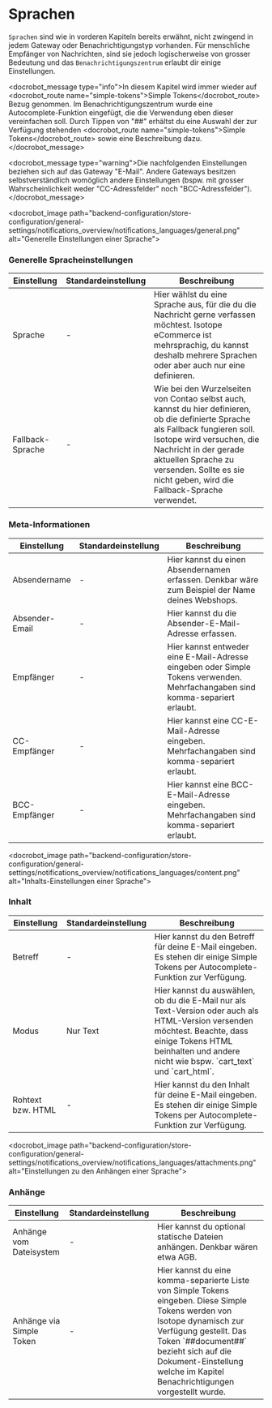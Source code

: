 # Sprachen

`Sprachen` sind wie in vorderen Kapiteln bereits erwähnt, nicht zwingend in jedem Gateway oder Benachrichtigungstyp vorhanden.
Für menschliche Empfänger von Nachrichten, sind sie jedoch logischerweise von grosser Bedeutung und das `Benachrichtigungszentrum` erlaubt dir einige Einstellungen.

<docrobot_message type="info">In diesem Kapitel wird immer wieder auf <docrobot_route name="simple-tokens">Simple Tokens</docrobot_route> Bezug genommen. Im Benachrichtigungszentrum wurde eine Autocomplete-Funktion eingefügt, die die Verwendung eben dieser vereinfachen soll. Durch Tippen von "##" erhältst du eine Auswahl der zur Verfügung stehenden <docrobot_route name="simple-tokens">Simple Tokens</docrobot_route> sowie eine Beschreibung dazu.</docrobot_message>

<docrobot_message type="warning">Die nachfolgenden Einstellungen beziehen sich auf das Gateway "E-Mail". Andere Gateways besitzen selbstverständlich womöglich andere Einstellungen (bspw. mit grosser Wahrscheinlichkeit weder "CC-Adressfelder" noch "BCC-Adressfelder").</docrobot_message>


<docrobot_image path="backend-configuration/store-configuration/general-settings/notifications_overview/notifications_languages/general.png" alt="Generelle Einstellungen einer Sprache">

### Generelle Spracheinstellungen

<table>
	<thead>
		<tr>
			<th>Einstellung</th>
			<th>Standardeinstellung</th>
			<th>Beschreibung</th>
		</tr>
	</thead>
	<tbody>
		<tr>
			<td>Sprache</td>
			<td>-</td>
			<td>Hier wählst du eine Sprache aus, für die du die Nachricht gerne verfassen möchtest. Isotope eCommerce ist mehrsprachig, du kannst deshalb mehrere Sprachen oder aber auch nur eine definieren.</td>
		</tr>
		<tr>
			<td>Fallback-Sprache</td>
			<td>-</td>
			<td>Wie bei den Wurzelseiten von Contao selbst auch, kannst du hier definieren, ob die definierte Sprache als Fallback fungieren soll. Isotope wird versuchen, die Nachricht in der gerade aktuellen Sprache zu versenden. Sollte es sie nicht geben, wird die Fallback-Sprache verwendet.</td>
		</tr>
	</tbody>
</table>

### Meta-Informationen

<table>
	<thead>
		<tr>
			<th>Einstellung</th>
			<th>Standardeinstellung</th>
			<th>Beschreibung</th>
		</tr>
	</thead>
	<tbody>
		<tr>
			<td>Absendername</td>
			<td>-</td>
			<td>Hier kannst du einen Absendernamen erfassen. Denkbar wäre zum Beispiel der Name deines Webshops.</td>
		</tr>
		<tr>
			<td>Absender-Email</td>
			<td>-</td>
			<td>Hier kannst du die Absender-E-Mail-Adresse erfassen.</td>
		</tr>
		<tr>
			<td>Empfänger</td>
			<td>-</td>
			<td>Hier kannst entweder eine E-Mail-Adresse eingeben oder <docrobot_route name="simple-tokens">Simple Tokens</docrobot_route> verwenden. Mehrfachangaben sind komma-separiert erlaubt.</td>
		</tr>
		<tr>
			<td>CC-Empfänger</td>
			<td>-</td>
			<td>Hier kannst eine CC-E-Mail-Adresse eingeben. Mehrfachangaben sind komma-separiert erlaubt.</td>
		</tr>
		<tr>
			<td>BCC-Empfänger</td>
			<td>-</td>
			<td>Hier kannst eine BCC-E-Mail-Adresse eingeben. Mehrfachangaben sind komma-separiert erlaubt.</td>
		</tr>
	</tbody>
</table>

<docrobot_image path="backend-configuration/store-configuration/general-settings/notifications_overview/notifications_languages/content.png" alt="Inhalts-Einstellungen einer Sprache">

### Inhalt

<table>
	<thead>
		<tr>
			<th>Einstellung</th>
			<th>Standardeinstellung</th>
			<th>Beschreibung</th>
		</tr>
	</thead>
	<tbody>
		<tr>
			<td>Betreff</td>
			<td>-</td>
			<td>Hier kannst du den Betreff für deine E-Mail eingeben. Es stehen dir einige <docrobot_route name="simple-tokens">Simple Tokens</docrobot_route> per Autocomplete-Funktion zur Verfügung.</td>
		</tr>
		<tr>
			<td>Modus</td>
			<td>Nur Text</td>
			<td>Hier kannst du auswählen, ob du die E-Mail nur als Text-Version oder auch als HTML-Version versenden möchtest. <docrobot_message type="warning">Beachte, dass einige Tokens HTML beinhalten und andere nicht wie bspw. `cart_text` und `cart_html`.</td>
		</tr>
		<tr>
			<td>Rohtext bzw. HTML</td>
			<td>-</td>
			<td>Hier kannst du den Inhalt für deine E-Mail eingeben. Es stehen dir einige <docrobot_route name="simple-tokens">Simple Tokens</docrobot_route> per Autocomplete-Funktion zur Verfügung.</td>
		</tr>
	</tbody>
</table>

<docrobot_image path="backend-configuration/store-configuration/general-settings/notifications_overview/notifications_languages/attachments.png" alt="Einstellungen zu den Anhängen einer Sprache">

### Anhänge

<table>
	<thead>
		<tr>
			<th>Einstellung</th>
			<th>Standardeinstellung</th>
			<th>Beschreibung</th>
		</tr>
	</thead>
	<tbody>
		<tr>
			<td>Anhänge vom Dateisystem</td>
			<td>-</td>
			<td>Hier kannst du optional statische Dateien anhängen. Denkbar wären etwa AGB.</td>
		</tr>
		<tr>
			<td>Anhänge via Simple Token</td>
			<td>-</td>
			<td>Hier kannst du eine komma-separierte Liste von <docrobot_route name="simple-tokens">Simple Tokens</docrobot_route> eingeben. Diese <docrobot_route name="simple-tokens">Simple Tokens</docrobot_route> werden von Isotope dynamisch zur Verfügung gestellt. <docrobot_message info="warning">Das Token `##document##` bezieht sich auf die Dokument-Einstellung welche im Kapitel <docrobot_route name="notifications">Benachrichtigungen</docrobot_route> vorgestellt wurde.</td>
		</tr>
	</tbody>
</table>